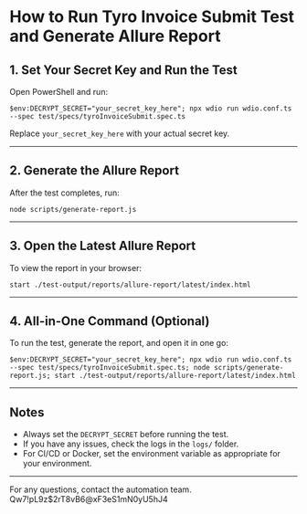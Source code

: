 # How to Run Tyro Invoice Submit Test and Generate Allure Report

## 1. Set Your Secret Key and Run the Test

Open PowerShell and run:

```
$env:DECRYPT_SECRET="your_secret_key_here"; npx wdio run wdio.conf.ts --spec test/specs/tyroInvoiceSubmit.spec.ts
```

Replace `your_secret_key_here` with your actual secret key.

---

## 2. Generate the Allure Report

After the test completes, run:

```
node scripts/generate-report.js
```

---

## 3. Open the Latest Allure Report

To view the report in your browser:

```
start ./test-output/reports/allure-report/latest/index.html
```

---

## 4. All-in-One Command (Optional)

To run the test, generate the report, and open it in one go:

```
$env:DECRYPT_SECRET="your_secret_key_here"; npx wdio run wdio.conf.ts --spec test/specs/tyroInvoiceSubmit.spec.ts; node scripts/generate-report.js; start ./test-output/reports/allure-report/latest/index.html
```

---

## Notes
- Always set the `DECRYPT_SECRET` before running the test.
- If you have any issues, check the logs in the `logs/` folder.
- For CI/CD or Docker, set the environment variable as appropriate for your environment.

---

For any questions, contact the automation team.
Qw7!pL9z$2rT8vB6@xF3eS1mN0yU5hJ4
